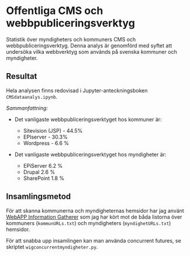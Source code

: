 # Offentliga CMS och webbpubliceringsverktyg

Statistik över myndigheters och kommuners CMS och webbpubliceringsverktyg.
Denna analys är genomförd med syftet att undersöka vilka webbverktyg som används
på svenska kommuner och myndigheter.


## Resultat

Hela analysen finns redovisad i Jupyter-anteckningsboken `CMSdataanalys.ipynb`.

*Sammanfattning:*

* Det vanligaste webbpubliceringsverktyget hos kommuner är:
  * Sitevision (JSP) - 44.5%
  * EPIserver - 30.3%
  * Wordpress - 6.6 %



* Det vanligaste webbpubliceringsverktyget hos myndigheter är:
  * EPiServer 6.2 %
  * Drupal 2.6 %
  * SharePoint 1.8 %



## Insamlingsmetod

För att skanna kommunerna och myndigheternas hemsidor har jag använt
[WebAPP Information Gatherer](https://github.com/jekyc/wig) som jag har kört
mot de båda listorna över kommuners (`kommunURLs.txt`) och myndigheters
(`myndighetURLs.txt`) hemsidor.

För att snabba upp insamlingen kan man använda concurrent futures, se
skriptet `wigconcurrentmyndigheter.py`.

